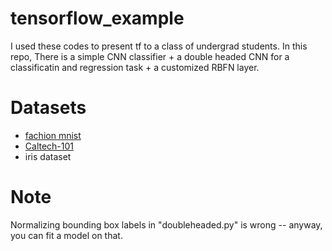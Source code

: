 # tensorflow_example
I used these codes to present tf to a class of undergrad students.
In this repo, There is a simple CNN classifier + a double headed CNN for a classificatin and regression task + a customized RBFN layer.

# Datasets
* [fachion mnist](https://github.com/zalandoresearch/fashion-mnist)
* [Caltech-101](https://data.caltech.edu/records/20086)
* iris dataset

# Note
Normalizing bounding box labels in "doubleheaded.py" is wrong -- anyway, you can fit a model on that.
